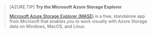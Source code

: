 > [AZURE.TIP] **Try the Microsoft Azure Storage Explorer**
> 
> [Microsoft Azure Storage Explorer (MASE)](../articles/vs-azure-tools-storage-manage-with-storage-explorer.md) is a free, standalone app from Microsoft that enables you to work visually with Azure Storage data on Windows, MacOS, and Linux.

